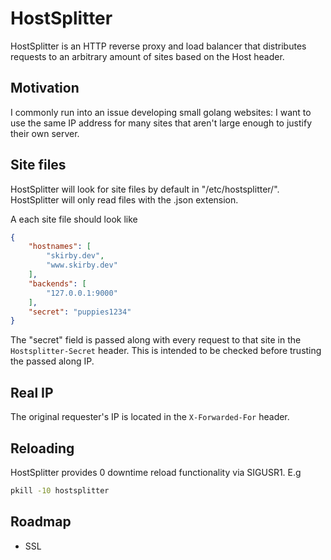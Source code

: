 # HostSplitter
HostSplitter is an HTTP reverse proxy and load balancer that distributes requests to an arbitrary amount of sites based on the Host header.


## Motivation
I commonly run into an issue developing small golang websites: I want to use the same IP address for many sites that aren't large enough to justify their own server.

## Site files
HostSplitter will look for site files by default in "/etc/hostsplitter/". HostSplitter will only read files with the .json extension.

A each site file should look like
```json
{
	"hostnames": [
		"skirby.dev",
		"www.skirby.dev"
	],
	"backends": [
		"127.0.0.1:9000"
	],
	"secret": "puppies1234"
}
```

The "secret" field is passed along with every request to that site in the ``Hostsplitter-Secret`` header. This is intended to be checked before trusting the passed along IP.

## Real IP 
The original requester's IP is located in the ``X-Forwarded-For`` header.

## Reloading
HostSplitter provides 0 downtime reload functionality via SIGUSR1. E.g
```bash
pkill -10 hostsplitter
```

## Roadmap
- SSL
